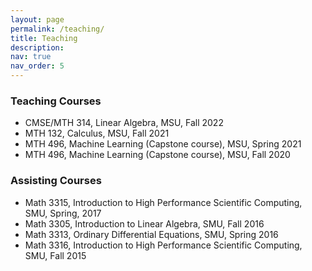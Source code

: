 ```yaml
---
layout: page
permalink: /teaching/
title: Teaching
description: 
nav: true
nav_order: 5
---
```


### Teaching Courses
* CMSE/MTH 314, Linear Algebra, MSU, Fall 2022
* MTH 132, Calculus, MSU, Fall 2021
* MTH 496, Machine Learning (Capstone course), MSU, Spring 2021
* MTH 496, Machine Learning (Capstone course), MSU, Fall 2020

### Assisting Courses
* Math 3315, Introduction to High Performance Scientific Computing, SMU, Spring, 2017
* Math 3305, Introduction to Linear Algebra, SMU, Fall 2016
* Math 3313, Ordinary Differential Equations, SMU, Spring 2016
* Math 3316, Introduction to High Performance Scientific Computing, SMU, Fall 2015
